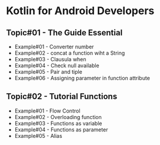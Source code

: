 # Kotlin for Android Developers
## Topic#01 - The Guide Essential
- Example#01 - Converter number
- Example#02 - concat a function wiht a String
- Example#03 - Clausula when
- Example#04 - Check null available
- Example#05 - Pair and tiple
- Example#06 - Assigning parameter in function attribute
## Topic#02 - Tutorial Functions
- Example#01 - Flow Control
- Example#02 - Overloading function
- Example#03 - Functions as variable
- Example#04 - Functions as parameter
- Example#05 - Alias